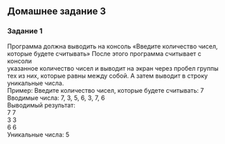 ## Домашнее задание 3

### Задание 1
 Программа должна выводить на консоль «Введите количество чисел,</br>
 которые будете считывать» После этого программа считывает с консоли</br>
 указанное количество чисел и выводит на экран через пробел группы</br>
 тех из них, которые равны между собой. А затем выводит в строку </br>
 уникальные числа.</br>
 Пример: Введите количество чисел, которые будете считывать: 7</br>
 Вводимые числа: 7, 3, 5, 6, 3, 7, 6 </br>
 Выводимый результат: </br>
 7 7</br>
 3 3</br>
 6 6</br>
 Уникальные числа: 5</br> 
